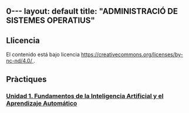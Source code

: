 0---
layout: default
title: "ADMINISTRACIÓ DE SISTEMES OPERATIUS"
---



## Llicencia 

El contenido está bajo licencia [https://creativecommons.org/licenses/by-nc-nd/4.0/ ](LICENSE.md).

## Pràctiques 

### [Unidad 1. Fundamentos de la Inteligencia Artificial y el Aprendizaje Automático](unidad1/unidad1.md)  
